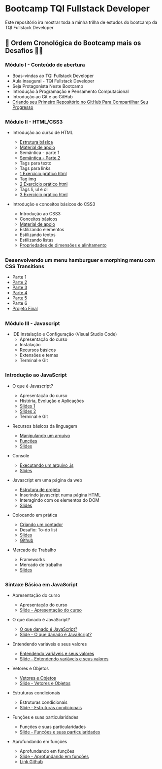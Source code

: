 # Bootcamp TQI Fullstack Developer

Este repositório ira mostrar toda a minha trilha de estudos do bootcamp da TQI Fullstack Developer

## :pencil: Ordem Cronológica do Bootcamp mais os Desafios :man_technologist:

### Módulo I - Conteúdo de abertura

- Boas-vindas ao TQI Fullstack Developer
- Aula inaugural - TQI Fullstack Developer
- Seja Protagonista Neste Bootcamp
- Introdução à Programação e Pensamento Computacional
- Introdução ao Git e ao GitHub
- [Criando seu Primeiro Repositório no GitHub Para Compartilhar Seu Progresso](https://github.com/vhenriqueDev/Bootcamp-TQI-Fullstack-Developer)

##

### Módulo II - HTML/CSS3

- Introdução ao curso de HTML

  - [Estrutura básica](https://github.com/vhenriqueDev/Bootcamp-TQI-Fullstack-Developer/blob/main/codigos-e-desafios/M%C3%B3dulo-II%20-HTML-CSS3/Introdu%C3%A7%C3%A3o-a-cria%C3%A7%C3%A3o-de-websites-com-HTML5-e-CSS3/Estrutura-basica.html)
  - [Material de apoio](https://github.com/vhenriqueDev/Bootcamp-TQI-Fullstack-Developer/blob/main/codigos-e-desafios/M%C3%B3dulo-II%20-HTML-CSS3/Introdu%C3%A7%C3%A3o-a-cria%C3%A7%C3%A3o-de-websites-com-HTML5-e-CSS3/material-de-apoio.txt)
  - Semântica - parte 1
  - [Semântica - Parte 2](https://github.com/vhenriqueDev/Bootcamp-TQI-Fullstack-Developer/blob/main/codigos-e-desafios/M%C3%B3dulo-II%20-HTML-CSS3/Introdu%C3%A7%C3%A3o-a-cria%C3%A7%C3%A3o-de-websites-com-HTML5-e-CSS3/semantica-parte2.html)
  - Tags para texto
  - Tags para links
  - [1 Exercício prático html](https://github.com/vhenriqueDev/Bootcamp-TQI-Fullstack-Developer/blob/main/codigos-e-desafios/M%C3%B3dulo-II%20-HTML-CSS3/Introdu%C3%A7%C3%A3o-a-cria%C3%A7%C3%A3o-de-websites-com-HTML5-e-CSS3/exercicio-pratico.html)
  - Tag img
  - [2 Exercício prático html](https://github.com/vhenriqueDev/Bootcamp-TQI-Fullstack-Developer/blob/main/codigos-e-desafios/M%C3%B3dulo-II%20-HTML-CSS3/Introdu%C3%A7%C3%A3o-a-cria%C3%A7%C3%A3o-de-websites-com-HTML5-e-CSS3/exercicio-pratico2.html)
  - Tags li, ul e ol
  - [3 Exercício prático html](https://github.com/vhenriqueDev/Bootcamp-TQI-Fullstack-Developer/blob/main/codigos-e-desafios/M%C3%B3dulo-II%20-HTML-CSS3/Introdu%C3%A7%C3%A3o-a-cria%C3%A7%C3%A3o-de-websites-com-HTML5-e-CSS3/exercicio-pratico3.html)

- Introdução e conceitos básicos do CSS3
  - Introdução ao CSS3
  - Conceitos básicos
  - [Material de apoio](https://github.com/vhenriqueDev/Bootcamp-TQI-Fullstack-Developer/blob/main/codigos-e-desafios/M%C3%B3dulo-II%20-HTML-CSS3/Introdu%C3%A7%C3%A3o-a-cria%C3%A7%C3%A3o-de-websites-com-HTML5-e-CSS3/material-de-apoio-css.txt)
  - Estilizando elementos
  - Estilizando textos
  - Estilizando listas
  - [Propriedades de dimensões e alinhamento](https://github.com/vhenriqueDev/Bootcamp-TQI-Fullstack-Developer/tree/main/codigos-e-desafios/M%C3%B3dulo-II%20-HTML-CSS3/Introdu%C3%A7%C3%A3o-a-cria%C3%A7%C3%A3o-de-websites-com-HTML5-e-CSS3/Html%20e%20Css)

##

### Desenvolvendo um menu hamburguer e morphing menu com CSS Transitions

- Parte 1
- [Parte 2](https://github.com/vhenriqueDev/Bootcamp-TQI-Fullstack-Developer/tree/main/codigos-e-desafios/M%C3%B3dulo-II%20-HTML-CSS3/desenvolvendo-um-menu-hamburguer-e-morphing-menu-com-css-Transitions/parte_2)
- [Parte 3](https://github.com/vhenriqueDev/Bootcamp-TQI-Fullstack-Developer/tree/main/codigos-e-desafios/M%C3%B3dulo-II%20-HTML-CSS3/desenvolvendo-um-menu-hamburguer-e-morphing-menu-com-css-Transitions/parte_3)
- [Parte 4](https://github.com/vhenriqueDev/Bootcamp-TQI-Fullstack-Developer/tree/main/codigos-e-desafios/M%C3%B3dulo-II%20-HTML-CSS3/desenvolvendo-um-menu-hamburguer-e-morphing-menu-com-css-Transitions/parte_4)
- [Parte 5](https://github.com/vhenriqueDev/Bootcamp-TQI-Fullstack-Developer/tree/main/codigos-e-desafios/M%C3%B3dulo-II%20-HTML-CSS3/desenvolvendo-um-menu-hamburguer-e-morphing-menu-com-css-Transitions/parte_5)
- Parte 6
- [Projeto Final](https://github.com/vhenriqueDev/Bootcamp-TQI-Fullstack-Developer/tree/main/codigos-e-desafios/M%C3%B3dulo-II%20-HTML-CSS3/desenvolvendo-um-menu-hamburguer-e-morphing-menu-com-css-Transitions/projeto_final)

##

### Módulo III - Javascript

- IDE Instalação e Configuração (Visual Studio Code)
  - Apresentação do curso
  - Instalação
  - Recursos básicos
  - Extensões e temas
  - Terminal e Git

##

### Introdução ao JavaScript

- O que é Javascript?
  - Apresentação do curso
  - História, Evolução e Aplicações
  - [Slides 1](https://drive.google.com/file/d/1OewERdQ1_0xVRj_d04PCCBxOS2qRZmwe/view?usp=sharing)
  - [Slides 2](https://drive.google.com/file/d/18sCfJ8MVRShhbViehk79-4ca-lQQ4fqY/view?usp=sharing)
  - Terminal e Git

- Recursos básicos da linguagem
  - [Manipulando um arquivo](https://github.com/vhenriqueDev/Bootcamp-TQI-Fullstack-Developer/blob/main/codigos-e-desafios/M%C3%B3dulo-III-Javascript/teste.js)
  - [Funções](https://github.com/vhenriqueDev/Bootcamp-TQI-Fullstack-Developer/blob/main/codigos-e-desafios/M%C3%B3dulo-III-Javascript/funcao.js)
  - [Slides](https://drive.google.com/file/d/1Fa6bzst4d7tO7hf19FxEIfRiWAr2sdZl/view?usp=sharing)

- Console
  - [Executando um arquivo .js](https://github.com/vhenriqueDev/Bootcamp-TQI-Fullstack-Developer/blob/main/codigos-e-desafios/M%C3%B3dulo-III-Javascript/teste1.js)
  - [Slides](https://drive.google.com/file/d/1OOkZSQhsVcassphzKP0LhecqvpRPXexO/view?usp=sharing)

- Javascript em uma página da web
  - [Estrutura de projeto](https://github.com/vhenriqueDev/Bootcamp-TQI-Fullstack-Developer/tree/main/codigos-e-desafios/M%C3%B3dulo-III-Javascript/Estrutura-de-projeto)
  - Inserindo javascript numa página HTML
  - Interagindo com os elementos do DOM
  - [Slides](https://drive.google.com/file/d/1WIFDplD9a2rZdkeXRW1TggbL_HQRuNmH/view?usp=sharing)

- Colocando em prática
  - [Criando um contador](https://github.com/vhenriqueDev/Bootcamp-TQI-Fullstack-Developer/tree/main/codigos-e-desafios/M%C3%B3dulo-III-Javascript/projeto-contador)
  - Desafio: To-do list
  - [Slides](https://drive.google.com/file/d/1NFh_RDX-R7Y2MgwUYutpplvNZGCDio7P/view?usp=sharing)
  - [Github](https://github.com/stebsnusch/basecamp-javascript/tree/main/introducao-ao-javascript)

- Mercado de Trabalho
  - Frameworks
  - Mercado de trabalho
  - [Slides](https://drive.google.com/file/d/1vxqzu7Ds3AvAT3fqopuJb74b7dZv-bai/view?usp=sharing)

##

### Sintaxe Básica em JavaScript

- Apresentação do curso
  - Apresentação do curso
  - [Slide - Apresentação do curso](https://docs.google.com/presentation/d/13o3hIKjqcnl8ZYNn3QhVQXlDHrFuX27f/edit#slide=id.p2)

- O que danado é JavaScript?
  - [O que danado é JavaScript?](https://github.com/vhenriqueDev/Bootcamp-TQI-Fullstack-Developer/tree/main/codigos-e-desafios/M%C3%B3dulo-III-Javascript/Sintaxe-B%C3%A1sica-em-JavaScript/aula%2001)
  - [Slide - O que danado é JavaScript?](https://drive.google.com/file/d/1Ez2ZsPED0k2gkar_8JNDACJv3pCkyL7s/view)

- Entendendo variáveis e seus valores
  - [Entendendo variáveis e seus valores](https://github.com/vhenriqueDev/Bootcamp-TQI-Fullstack-Developer/tree/main/codigos-e-desafios/M%C3%B3dulo-III-Javascript/Sintaxe-B%C3%A1sica-em-JavaScript/aula02)
  - [Slide - Entendendo variáveis e seus valores](https://drive.google.com/file/d/13lpV1BvcbScdyRy_n9_VCZpOkgyAVAD4/view)

- Vetores e Objetos
  - [Vetores e Objetos](https://github.com/vhenriqueDev/Bootcamp-TQI-Fullstack-Developer/tree/main/codigos-e-desafios/M%C3%B3dulo-III-Javascript/Sintaxe-B%C3%A1sica-em-JavaScript/aula03)
  - [Slide - Vetores e Objetos](https://drive.google.com/file/d/1WOfx5PNv6I4edI6XsNhW8KyKLvbbQ1ns/view)

- Estruturas condicionais
  - Estruturas condicionais
  - [Slide - Estruturas condicionais](https://drive.google.com/file/d/1BaZkzwgt73dmFGrEi_0R-U753y5e_h3Q/view)

- Funções e suas particularidades
  - Funções e suas particularidades
  - [Slide - Funções e suas particularidades](https://drive.google.com/file/d/1oG3hGJwqVZL2MBLI6mKwYnA5-PJxPbay/view)

- Aprofundando em funções
  - Aprofundando em funções
  - [Slide - Aprofundando em funções](https://drive.google.com/file/d/1QrPlhBewz07QPLB4NDoVhgWprdKsqYNa/view)
  - [Link Github](https://github.com/DianaMartine/curso-dio-sintaxe-basica-javascript)
